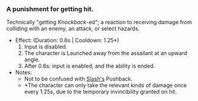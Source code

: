 ### A punishment for getting hit.

Technically "getting _Knockback_-ed"; a reaction to receiving damage from colliding with an enemy, an attack, or select hazards.

- Effect: (Duration: 0.8s | Cooldown: 1.25\*)
    1.  Input is disabled.
    2.  The character is Launched away from the assailant at an upward angle.
    3.  After 0.8s: input is enabled, and the ability is ended.
- Notes:
    - Not to be confused with [Slash's](Slash.md) Pushback.
    - \*The character can only take the relevant kinds of damage once every 1.25s, due to the temporary invincibility granted on hit.
